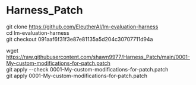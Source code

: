 # Harness_Patch

git clone https://github.com/EleutherAI/lm-evaluation-harness  
cd lm-evaluation-harness  
git checkout 091aaf6f31f3e87e81135a5d204c30707711d94a  
  
wget https://raw.githubusercontent.com/shawn9977/Harness_Patch/main/0001-My-custom-modifications-for-patch.patch  
git apply --check 0001-My-custom-modifications-for-patch.patch  
git apply 0001-My-custom-modifications-for-patch.patch  
